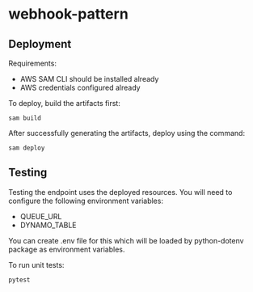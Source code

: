 # webhook-pattern

## Deployment 

Requirements:
* AWS SAM CLI should be installed already
* AWS credentials configured already


To deploy, build the artifacts first:

```
sam build
```

After successfully generating the artifacts, deploy using the command:
```
sam deploy
```

## Testing

Testing the endpoint uses the deployed resources. You will need to configure
the following environment variables:
* QUEUE_URL
* DYNAMO_TABLE

You can create .env file for this which will be loaded by python-dotenv package as
environment variables.

To run unit tests:

```
pytest
```
